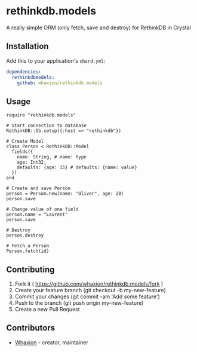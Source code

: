 # rethinkdb.models

A really simple ORM (only fetch, save and destroy) for RethinkDB in Crystal

## Installation

Add this to your application's `shard.yml`:

```yaml
dependencies:
  rethinkdbmodels:
    github: whaxion/rethinkdb.models
```

## Usage

```crystal
require "rethinkdb.models"

# Start connection to database
RethinkDB::Db.setup({:host => "rethinkdb"})

# Create Model
class Person < RethinkDB::Model
  fields({
    name: String, # name: type
    age: Int32,
    defaults: {age: 15} # defaults: {name: value}
  })
end

# Create and save Person
person = Person.new(name: "Oliver", age: 20)
person.save

# Change value of one field
person.name = "Laurent"
person.save

# Destroy
person.destroy

# Fetch a Person
Person.fetch(id)
```

## Contributing

1. Fork it ( https://github.com/whaxion/rethinkdb.models/fork )
2. Create your feature branch (git checkout -b my-new-feature)
3. Commit your changes (git commit -am 'Add some feature')
4. Push to the branch (git push origin my-new-feature)
5. Create a new Pull Request

## Contributors

- [Whaxion](https://github.com/whaxion)  - creator, maintainer
